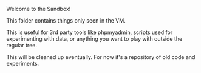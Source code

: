 Welcome to the Sandbox!

This folder contains things only seen in the VM.

This is useful for 3rd party tools like phpmyadmin, scripts used for experimenting with data, or anything you want to play with outside the regular tree.


This will be cleaned up eventually. For now it's a repository of old code and experiments.
